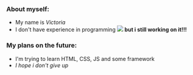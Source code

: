### About myself:
- My name is *Victoria*
- I don't have experience in programming
![](https://myoctocat.com/assets/images/base-octocat.svg) 
**but i still working on it!!!**
### My plans on the future:
- I'm trying to learn HTML, CSS, JS and some framework
- _I hope i don't give up_ 